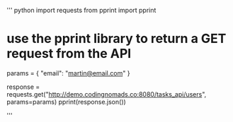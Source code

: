
''' python 
import requests
from pprint import pprint


# use the pprint library to return a GET request from the API
params = {
    "email": "martin@email.com"
}

response = requests.get("http://demo.codingnomads.co:8080/tasks_api/users", params=params)
pprint(response.json())

'''













